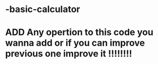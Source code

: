 # -basic-calculator
#  ADD Any opertion to this code you wanna add or if you can improve previous one improve it !!!!!!!!